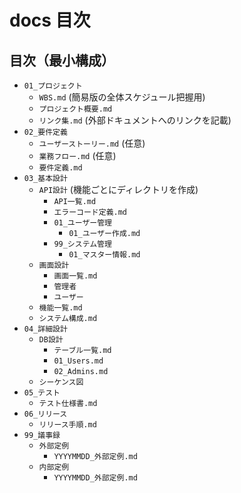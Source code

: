 # docs 目次

## 目次（最小構成）
- `01_プロジェクト`
  - `WBS.md` (簡易版の全体スケジュール把握用)
  - `プロジェクト概要.md`
  - `リンク集.md` (外部ドキュメントへのリンクを記載)
- `02_要件定義`
  - `ユーザーストーリー.md` (任意)
  - `業務フロー.md` (任意)
  - `要件定義.md`
- `03_基本設計`
  - `API設計` (機能ごとにディレクトリを作成)
    - `API一覧.md`
    - `エラーコード定義.md`
    - `01_ユーザー管理`
      - `01_ユーザー作成.md`
    - `99_システム管理`
      - `01_マスター情報.md`
  - `画面設計`
    - `画面一覧.md`
    - `管理者`
    - `ユーザー`
  - `機能一覧.md`
  - `システム構成.md`
- `04_詳細設計`
  - `DB設計`
    - `テーブル一覧.md`
    - `01_Users.md`
    - `02_Admins.md`
  - `シーケンス図`
- `05_テスト`
  - `テスト仕様書.md`
- `06_リリース`
  - `リリース手順.md`
- `99_議事録`
  - `外部定例`
    - `YYYYMMDD_外部定例.md`
  - `内部定例`
    - `YYYYMMDD_外部定例.md`